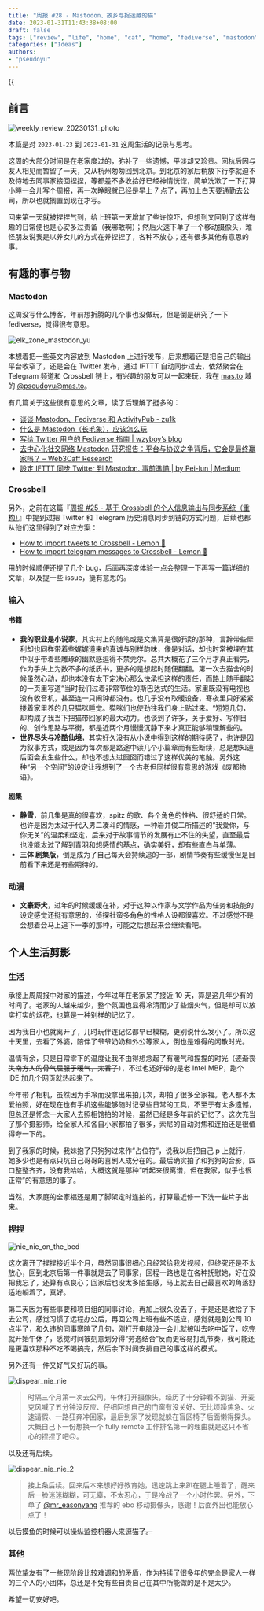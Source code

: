 ```yaml
---
title: "周报 #28 - Mastodon、故乡与捉迷藏的猫"
date: 2023-01-31T11:43:38+08:00
draft: false
tags: ["review", "life", "home", "cat", "home", "fediverse", "mastodon"]
categories: ["Ideas"]
authors:
- "pseudoyu"
---
```


{{<audio src="audios/here_after_us.mp3" caption="《后来的我们 - 五月天》" >}}

## 前言

![weekly_review_20230131_photo](https://image.pseudoyu.com/images/weekly_review_20230131_photo.png)

本篇是对 `2023-01-23` 到 `2023-01-31` 这周生活的记录与思考。

这周的大部分时间是在老家度过的，弥补了一些遗憾，平淡却又珍贵。回杭后因与友人相见而暂留了一天，又从杭州匆匆回到北京。到北京的家后稍放下行李就迫不及待地去同事家接回捏捏，等都差不多收拾好已经神情恍惚，简单洗漱了一下打算小睡一会儿写个周报，再一次睁眼就已经是早上 7 点了，再加上白天要通勤去公司，所以也就搁置到现在才写。

回来第一天就被捏捏气到，给上班第一天增加了些许惊吓，但想到又回到了这样有趣的日常便也是心安多过责备（~~我哪敢啊~~）；然后火速下单了一个移动摄像头，难怪朋友说我是以养女儿的方式在养捏捏了，各种不放心；还有很多其他有意思的事。

## 有趣的事与物

### Mastodon

这周没写什么博客，年前想折腾的几个事也没做玩，但是倒是研究了一下 fediverse，觉得很有意思。

![elk_zone_mastodon_yu](https://image.pseudoyu.com/images/elk_zone_mastodon_yu.png)

本想着把一些英文内容放到 Mastodon 上进行发布，后来想着还是把自己的输出平台收窄了，还是会在 Twitter 发布，通过 IFTTT 自动同步过去，依然聚合在 Telegram 频道和 Crossbell 链上，有兴趣的朋友可以一起来玩，我在 [mas.to](https://mas.to/) 域的 [@pseudoyu@mas.to](https://mas.to/@pseudoyu)。

有几篇关于这些很有意思的文章，读了后理解了挺多的：

- [谈谈 Mastodon、Fediverse 和 ActivityPub - zu1k](https://zu1k.com/posts/tutorials/p2p/fediverse/)
- [什么是 Mastodon（长毛象），应该怎么玩](https://limboy.me/posts/mastodon/)
- [写给 Twitter 用户的 Fediverse 指南 | wzyboy’s blog](https://wzyboy.im/post/1513.html)
- [去中心化社交网络 Mastodon 研究报告：平台与协议之争背后，它会是最终赢家吗？ – Web3Caff Research](https://research.web3caff.com/zh/archives/6024)
- [設定 IFTTT 同步 Twitter 到 Mastodon. 事前準備 | by Pei-lun | Medium](https://medium.com/@PeiLun/%E8%A8%AD%E5%AE%9A-ifttt-%E5%90%8C%E6%AD%A5-twitter-%E5%88%B0-mastodon-1010ee3798bb)

### Crossbell

另外，之前在这篇『[周报 #25 - 基于 Crossbell 的个人信息输出与同步系统（重构）](https://www.pseudoyu.com/zh/2023/01/09/weekly_review_20230109/)』中提到过把 Twitter 和 Telegram 历史消息同步到链的方式问题，后续也都从他们这里得到了对应方案：

- [How to import tweets to Crossbell - Lemon 🍋](https://lc499.xlog.app/twitter-to-crossbell)
- [How to import telegram messages to Crossbell - Lemon 🍋](https://lc499.xlog.app/telegram-to-crossbell)

用的时候顺便还提了几个 bug，后面再深度体验一点会整理一下再写一篇详细的文章，以及提一些 issue，挺有意思的。

### 输入

#### 书籍

- **我的职业是小说家**，其实村上的随笔或是文集算是很好读的那种，言辞带些犀利却也同样带着些娓娓道来的真诚与别样韵味，像是对话，却也时常被埋在其中似乎带着些雕琢的幽默感逗得不禁莞尔。总共大概花了三个月才真正看完，作为手头上为数不多的纸质书，更多的是想起时随便翻翻。第一次去猫舍的时候虽然心动，却也本没有太下定决心那么快承担这样的责任，而路上随手翻起的一页里写道“当时我们过着非常节俭的斯巴达式的生活。家里既没有电视也没有收音机，甚至连一只闹钟都没有。也几乎没有取暖设备，寒夜里只好紧紧搂着家里养的几只猫咪睡觉。猫咪们也使劲往我们身上贴过来。“短短几句，却构成了我当下把猫带回家的最大动力。也谈到了许多，关于爱好、写作目的、创作思路与平衡，都是近两个月慢慢沉静下来才真正能够稍理解些的。
- **世界尽头与冷酷仙境**，其实好久没有从小说中得到这样的期待感了，也许是因为叙事方式，或是因为每次都是路途中读几个小篇章而有些断续，总是想知道后面会发生些什么，却也不想太过囫囵而错过了这样优美的笔触。另外这种“另一个空间”的设定让我想到了一个古老但同样很有意思的游戏《废都物语》。

#### 剧集

- **静雪**，前几集是真的很喜欢，spitz 的歌、各个角色的性格、很舒适的日常。也许是因为太过于代入男二凑斗的情感，一种岩井俊二所描述的“我爱你，与你无关”的温柔和坚定，后来对于故事情节的发展有止不住的失望，直至最后也没能太过了解到青羽和想感情的基点，确实美好，却有些直白与单薄。
- **三体 剧集版**，倒是成为了自己每天会持续追的一部，剧情节奏有些缓慢但是目前看下来还是有些期待的。

### 动漫

- **文豪野犬**，过年的时候缓缓在补，对于这种以作家与文学作品为任务和技能的设定感觉还挺有意思的，侦探社蛮多角色的性格人设都很喜欢。不过感觉不是会想着会马上追下一季的那种，可能之后想起来会继续看吧。

## 个人生活剪影

### 生活

承接上周周报中对家的描述，今年过年在老家呆了接近 10 天，算是这几年少有的时间了。老家的人越来越少，整个氛围也显得冷清而少了些烟火气，但是却可以放实打实的烟花，也算是一种别样的记忆了。

因为我自小也就离开了，儿时玩伴连记忆都早已模糊，更别说什么发小了。所以这十天里，去看了外婆，陪伴了爷爷奶奶和外公等家人，倒也是难得的闲散时光。

温情有余，只是日常零下的温度让我不由得想念起了有暖气和捏捏的时光（~~逐渐丧失南方人的骨气屈服于暖气，太香了~~），不过也还好带的是老 Intel MBP，跑个 IDE 加几个网页就热起来了。

今年带了相机，虽然因为手冷而没拿出来拍几次，却拍了很多全家福。老人都不太爱拍照，好在现在也有手机这些能够随时记录些日常的工具，不至于有太多遗憾，但总还是怀念一大家人去照相馆拍的时候，虽然已经是多年前的记忆了。这次充当了那个摄影师，给全家人和各自小家都拍了很多，索尼的自动对焦和连拍还是很值得夸一下的。

到了我家的时候，我妹抱了只狗狗过来作“占位符”，说我以后把自己 p 上就行，她多少也是有点只坑自己哥哥的喜剧人成分在的。最后确实拍了和狗狗的合影，四口整整齐齐，没有我哈哈，大概这就是那种“听起来很离谱，但在我家，似乎也很正常”的有意思的事了。

当然，大家庭的全家福还是用了脚架定时连拍的，打算最近修一下洗一些片子出来。

### 捏捏

![nie_nie_on_the_bed](https://image.pseudoyu.com/images/nie_nie_on_the_bed.jpg)

这次离开了捏捏接近半个月，虽然同事很细心且经常给我发视频，但终究还是不太放心，回到北京后第一件事就是去了同事家，回程一路也是在各种抚慰她，好在没把我忘了，还算有点良心；回家后也没太多陌生感，马上就去自己最喜欢的角落舒适地躺着了，真好。

第二天因为有些事要和项目组的同事讨论，再加上很久没去了，于是还是收拾了下去公司，感觉习惯了远程办公后，再回公司上班有些不适应，感觉就是到公司 10 点半了，和久违的同事寒暄了几句，刚打开电脑没一会儿就被叫去吃中饭了，吃完就开始午休了，感觉时间被刻意划分得“劳逸结合”反而更容易打乱节奏，我可能还是更喜欢那种不吃不喝搞完，然后余下时间安排自己的事这样的模式。

另外还有一件又好气又好玩的事。

![dispear_nie_nie](https://image.pseudoyu.com/images/dispear_nie_nie.png)

> 时隔三个月第一次去公司，午休打开摄像头，经历了十分钟看不到猫、开麦克风喊了五分钟没反应、仔细回想自己的门窗有没关好、无比烦躁焦急、火速请假、一路狂奔冲回家，最后到家了发现就躲在盲区椅子后面懒得探头。大概自己下一份想换一个 fully remote 工作排名第一的理由就是这只不省心的捏捏了吧🙃。

以及还有后续。

![dispear_nie_nie_2](https://image.pseudoyu.com/images/dispear_nie_nie_2.png)

> 接上条后续。回来后本来想好好教育她，迅速跳上来趴在腿上睡着了，醒来后一脸迷迷糊糊，可无辜，不太忍心，于是冷战了一个小时作罢。另外，下单了 [@mr_easonyang](https://twitter.com/mr_easonyang) 推荐的 ebo 移动摄像头，感谢！后面外出也能放心点了！

~~以后摸鱼的时候可以操纵监控机器人来逗猫了。~~

### 其他

两位挚友有了一些现阶段比较难调和的矛盾，作为持续了很多年的完全是家人一样的三个人的小团体，总还是不免有些自责自己在其中所能做的是不是太少。

希望一切安好吧。
